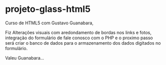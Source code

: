 # projeto-glass-html5
 Curso de HTML5 com Gustavo Guanabara,
 
 Fiz Alterações visuais com aredondamento de bordas nos links e fotos, integração do formulário de fale conosco com o PHP e o proximo passo será criar o banco de dados para o armazenamento dos dados digitados no formulário.

 Valeu Guanabara...
